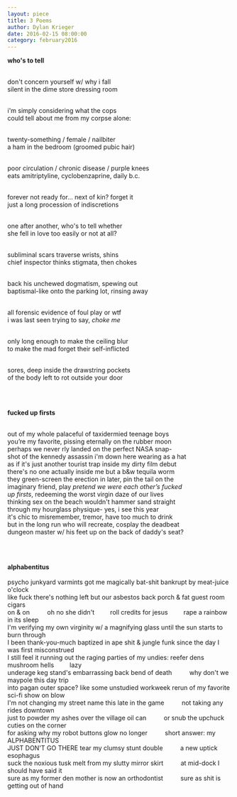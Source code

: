 ```yaml
---
layout: piece
title: 3 Poems
author: Dylan Krieger
date: 2016-02-15 08:00:00
category: february2016
---
```

<p><b>who&#39;s to tell</b><br><br>
<p>don&#39;t concern yourself w/ why i fall<br>
silent in the dime store dressing room<br><br>

i&#39;m simply considering what the cops<br>
could tell about me from my corpse alone:<br><br>

twenty-something / female / nailbiter<br>
a ham in the bedroom (groomed pubic hair)<br><br>

poor circulation / chronic disease / purple knees<br>
eats amitriptyline, cyclobenzaprine, daily b.c.<br><br>

forever not ready for... next of kin? forget it<br>
just a long procession of indiscretions<br><br>

one after another, who&#39;s to tell whether<br>
she fell in love too easily or not at all?<br><br>

subliminal scars traverse wrists, shins<br>
chief inspector thinks stigmata, then chokes<br><br>

back his unchewed dogmatism, spewing out<br>
baptismal-like onto the parking lot, rinsing away<br><br>

all forensic evidence of foul play or wtf<br>
i was last seen trying to say, <i>choke me</i><br><br>

only long enough to make the ceiling blur<br>
to make the mad forget their self-inflicted<br><br>

sores, deep inside the drawstring pockets<br>
of the body left to rot outside your door</p><br><br>

<p><b>fucked up firsts</b><br><br>

out of my whole palaceful of taxidermied teenage boys<br>
you’re my favorite, pissing eternally on the rubber moon<br>
perhaps we never rly landed on the perfect NASA snap-<br>
shot of the kennedy assassin i&#39;m down here wearing as a hat<br>
as if it&#39;s just another tourist trap inside my dirty film debut<br>
there&#39;s no one actually inside me but a b&amp;w tequila worm<br>
they green-screen the erection in later, pin the tail on the <br>
imaginary friend, play <i>pretend we were each other’s fucked<br>
up firsts</i>, redeeming the worst virgin daze of our lives<br>
thinking sex on the beach wouldn&#39;t hammer sand straight<br>
through my hourglass physique- yes, i see this year <br>
it&#39;s chic to misremember, tremor, have too much to drink<br>
but in the long run who will recreate, cosplay the deadbeat <br>
dungeon master w/ his feet up on the back of daddy&#39;s seat?</p><br><br>

<p><b>alphabentitus</b><br><br>
psycho junkyard varmints got me magically bat-shit bankrupt by meat-juice o&#39;clock<br>
like fuck there&#39;s nothing left but our asbestos back porch &amp; fat guest room cigars <br>
on &amp; on &nbsp;&nbsp;&nbsp;&nbsp;&nbsp;&nbsp;&nbsp;&nbsp; oh no she didn&#39;t&nbsp;&nbsp;&nbsp;&nbsp;&nbsp;&nbsp;&nbsp;&nbsp; roll credits for jesus &nbsp;&nbsp;&nbsp;&nbsp;&nbsp;&nbsp;&nbsp;&nbsp;rape a rainbow in its sleep<br>
I&#39;m verifying my own virginity w/ a magnifying glass until the sun starts to burn through<br>
I been thank-you-much baptized in ape shit & jungle funk since the day I was first misconstrued<br>
I still feel it running out the raging parties of my undies: reefer dens &nbsp;&nbsp;&nbsp;&nbsp;&nbsp;&nbsp;&nbsp;&nbsp; mushroom hells &nbsp;&nbsp;&nbsp;&nbsp;&nbsp;&nbsp;&nbsp;&nbsp;lazy <br>
underage keg stand&#39;s embarrassing back bend of death &nbsp;&nbsp;&nbsp;&nbsp;&nbsp;&nbsp;&nbsp;&nbsp; why don&#39;t we maypole this day trip <br>
into pagan outer space? like some unstudied workweek rerun of my favorite sci-fi show on blow<br>
I&#39;m not changing my street name this late in the game &nbsp;&nbsp;&nbsp;&nbsp;&nbsp;&nbsp;&nbsp;&nbsp; not taking any rides downtown<br>
just to powder my ashes over the village oil can &nbsp;&nbsp;&nbsp;&nbsp;&nbsp;&nbsp;&nbsp;&nbsp; or snub the upchuck cuties on the corner<br>
for asking why my robot buttons glow no longer &nbsp;&nbsp;&nbsp;&nbsp;&nbsp;&nbsp;&nbsp;&nbsp; short answer: my ALPHABENTITUS<br>
JUST DON&#39;T GO THERE tear my clumsy stunt double &nbsp;&nbsp;&nbsp;&nbsp;&nbsp;&nbsp;&nbsp;&nbsp; a new uptick esophagus <br>
suck the noxious tusk melt from my slutty mirror skirt &nbsp;&nbsp;&nbsp;&nbsp;&nbsp;&nbsp;&nbsp;&nbsp; at mid-dock I should have said it  <br>
sure as my former den mother is now an orthodontist &nbsp;&nbsp;&nbsp;&nbsp;&nbsp;&nbsp;&nbsp;&nbsp; sure as shit is getting out of hand</p>